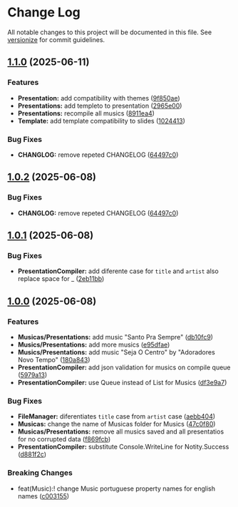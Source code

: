 # Change Log

All notable changes to this project will be documented in this file. See [versionize](https://github.com/versionize/versionize) for commit guidelines.

<a name="1.1.0"></a>
## [1.1.0](https://www.github.com/CaueAnjos/MusicasDeLouvor/releases/tag/v1.1.0) (2025-06-11)

### Features

* **Presentation:** add compatibility with themes ([9f850ae](https://www.github.com/CaueAnjos/MusicasDeLouvor/commit/9f850aec4ec80d51869ad995e9d6d69db8ba0794))
* **Presentations:** add templeto to presentation ([2965e00](https://www.github.com/CaueAnjos/MusicasDeLouvor/commit/2965e0054d3c903c64de7f32205e648d95693fed))
* **Presentations:** recompile all musics ([8911ea4](https://www.github.com/CaueAnjos/MusicasDeLouvor/commit/8911ea4d4a51facae472768bd80361cf22f8d531))
* **Template:** add template compatibility to slides ([1024413](https://www.github.com/CaueAnjos/MusicasDeLouvor/commit/102441325ce6442b3d6eae6884db5df21b526cd4))

### Bug Fixes

* **CHANGLOG:** remove repeted CHANGELOG ([64497c0](https://www.github.com/CaueAnjos/MusicasDeLouvor/commit/64497c00ff0d3e97f3fc9b39ddf3ee74c76798e1))

<a name="1.0.2"></a>
## [1.0.2](https://www.github.com/CaueAnjos/MusicasDeLouvor/releases/tag/v1.0.2) (2025-06-08)

### Bug Fixes

* **CHANGLOG:** remove repeted CHANGELOG ([64497c0](https://www.github.com/CaueAnjos/MusicasDeLouvor/commit/64497c00ff0d3e97f3fc9b39ddf3ee74c76798e1))

<a name="1.0.1"></a>
## [1.0.1](https://www.github.com/CaueAnjos/MusicasDeLouvor/releases/tag/v1.0.1) (2025-06-08)

### Bug Fixes

* **PresentationCompiler:** add diferente case for `title` and `artist` also replace space for _ ([2eb11bb](https://www.github.com/CaueAnjos/MusicasDeLouvor/commit/2eb11bbf9222c80d130c5dd9883a620fa35201c6))

<a name="1.0.0"></a>
## [1.0.0](https://www.github.com/CaueAnjos/MusicasDeLouvor/releases/tag/v1.0.0) (2025-06-08)

### Features

* **Musicas/Presentations:** add music "Santo Pra Sempre" ([db10fc9](https://www.github.com/CaueAnjos/MusicasDeLouvor/commit/db10fc9432ca04bfbef456dfadc118b44877ee10))
* **Musics/Presentations:** add more musics ([e95dfae](https://www.github.com/CaueAnjos/MusicasDeLouvor/commit/e95dfae2a1789cae719c98367c86ad060ea6f360))
* **Musics/Presentations:** add music "Seja O Centro" by "Adoradores Novo Tempo" ([180a843](https://www.github.com/CaueAnjos/MusicasDeLouvor/commit/180a843a0531cf8f55249d1ee42ecfd01e280a23))
* **PresentationCompiler:** add json validation for musics on compile queue ([5979a13](https://www.github.com/CaueAnjos/MusicasDeLouvor/commit/5979a13103e1c6583b0200dbfc4dd0fb8ca7f916))
* **PresentationCompiler:** use Queue instead of List for Musics ([df3e9a7](https://www.github.com/CaueAnjos/MusicasDeLouvor/commit/df3e9a768a64410a1a5d782e48808e04080b3f74))

### Bug Fixes

* **FileManager:** diferentiates `title` case from `artist` case ([aebb404](https://www.github.com/CaueAnjos/MusicasDeLouvor/commit/aebb40470fa69da65dc018909c93970b3ded428c))
* **Musicas:** change the name of Musicas folder for Musics ([47c0f80](https://www.github.com/CaueAnjos/MusicasDeLouvor/commit/47c0f8064dbf075001dc86a176c485b066ea72b0))
* **Musicas/Presentations:** remove all musics saved and all presentatios for no corrupted data ([f869fcb](https://www.github.com/CaueAnjos/MusicasDeLouvor/commit/f869fcbeab31d1cffe3c79c3974e0e85abc114a5))
* **PresentationCompiler:** substitute Console.WriteLine for Notity.Success ([d881f2c](https://www.github.com/CaueAnjos/MusicasDeLouvor/commit/d881f2cdd699eaca6daf956e8afd45b54a03ca39))

### Breaking Changes

* feat(Music):! change Music portuguese property names for english names ([c003155](https://www.github.com/CaueAnjos/MusicasDeLouvor/commit/c003155ef8b4fea21397d3fcb2b6bf213a6901a7))

